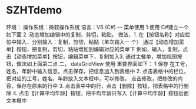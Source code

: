 # SZHTdemo


环境：
操作系统：微软操作系统
语言：VS (C#)
一 菜单使用
1.使用 C#建立一个如下面
2. 动态增加编辑中的复制，剪切，粘贴。
做法，1. 在【按钮名称】对应栏位中输入，分别输入：复制，剪切，粘贴（单次输入一
个）
通过【动态增加菜单】按钮，把复制，剪切，粘贴增加到编辑对应的菜单下
例如，输入，复制，点击【动态增加菜单】按钮，编辑菜单下，复制加入3. 通过主餐单，增加视图按钮，做法如上面第二点
二， dataGridView 使用
重要界面如下：
1 保存
 在工号，姓名，年龄中输入信息，点击保存，把信息加入到表格中
2. 点击表格中的栏位，把对应的工号，姓名，年龄放入文本框中，可以修改，
 点击修改，把修改的内容，保存在原来的行中
3. 点击表中中的行，点击【删除】按钮，把表格中的行删除
4. 点击【计算平均年龄】按钮，把平均年龄只写入【计算平均年龄】按钮后面文本框中

